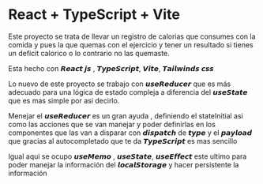 # React + TypeScript + Vite

Este proyecto se trata de llevar un registro de calorias que consumes con la comida y pues la que quemas con el ejercicio y tener un resultado si tienes un deficit calorico o lo contrario no las quemaste.

Esta hecho con 𝙍𝙚𝙖𝙘𝙩 𝙟𝙨 , 𝙏𝙮𝙥𝙚𝙎𝙘𝙧𝙞𝙥𝙩, 𝙑𝙞𝙩𝙚, 𝙏𝙖𝙞𝙡𝙬𝙞𝙣𝙙𝙨 𝙘𝙨𝙨

Lo nuevo de este proyecto se trabajo con 𝙪𝙨𝙚𝙍𝙚𝙙𝙪𝙘𝙚𝙧 que es más adecuado para una lógica de estado compleja a diferencia del 𝙪𝙨𝙚𝙎𝙩𝙖𝙩𝙚 que es mas simple por asi decirlo.

Menejar el 𝙪𝙨𝙚𝙍𝙚𝙙𝙪𝙘𝙚𝙧 es un gran ayuda , definiendo el stateInitial asi como las acciones que se van manejar y poder definirlas en los componentes que las van a disparar con 𝙙𝙞𝙨𝙥𝙖𝙩𝙘𝙝 de 𝙩𝙮𝙥𝙚 y el  𝙥𝙖𝙮𝙡𝙤𝙖𝙙 que gracias al autocompletado que te da 𝙏𝙮𝙥𝙚𝙎𝙘𝙧𝙞𝙥𝙩 es mas sencillo

Igual aqui se ocupo 𝙪𝙨𝙚𝙈𝙚𝙢𝙤 , 𝙪𝙨𝙚𝙎𝙩𝙖𝙩𝙚, 𝙪𝙨𝙚𝙀𝙛𝙛𝙚𝙘𝙩  este ultimo para poder manejar la información del 𝙡𝙤𝙘𝙖𝙡𝙎𝙩𝙤𝙧𝙖𝙜𝙚 y hacer persistente la información
